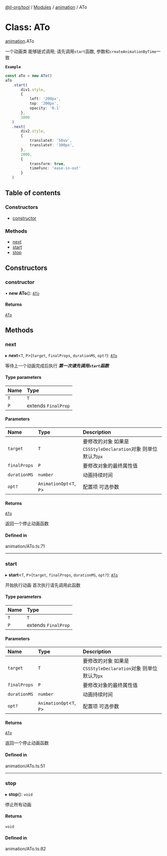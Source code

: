 [@jl-org/tool](../README.md) / [Modules](../modules.md) / [animation](../modules/animation.md) / ATo

# Class: ATo

[animation](../modules/animation.md).ATo

一个动画类 能够链式调用; 请先调用`start`函数, 参数和`createAnimationByTime`一致

**`Example`**

```ts
const aTo = new ATo()
aTo
   .start(
       div1.style,
       {
           left: '200px',
           top: '200px',
           opacity: '0.1'
       },
       1000
   )
   .next(
       div2.style,
       {
           translateX: '50vw',
           translateY: '300px',
       },
       2000,
       {
           transform: true,
           timeFunc: 'ease-in-out'
       }
   )
```

## Table of contents

### Constructors

- [constructor](animation.ATo.md#constructor)

### Methods

- [next](animation.ATo.md#next)
- [start](animation.ATo.md#start)
- [stop](animation.ATo.md#stop)

## Constructors

### constructor

• **new ATo**(): [`ATo`](animation.ATo.md)

#### Returns

[`ATo`](animation.ATo.md)

## Methods

### next

▸ **next**\<`T`, `P`\>(`target`, `finalProps`, `durationMS`, `opt?`): [`ATo`](animation.ATo.md)

等待上一个动画完成后执行 ***第一次请先调用`start`函数***

#### Type parameters

| Name | Type |
| :------ | :------ |
| `T` | `T` |
| `P` | extends `FinalProp` |

#### Parameters

| Name | Type | Description |
| :------ | :------ | :------ |
| `target` | `T` | 要修改的对象 如果是`CSSStyleDeclaration`对象 则单位默认为`px` |
| `finalProps` | `P` | 要修改对象的最终属性值 |
| `durationMS` | `number` | 动画持续时间 |
| `opt?` | `AnimationOpt`\<`T`, `P`\> | 配置项 可选参数 |

#### Returns

[`ATo`](animation.ATo.md)

返回一个停止动画函数

#### Defined in

animation/ATo.ts:71

___

### start

▸ **start**\<`T`, `P`\>(`target`, `finalProps`, `durationMS`, `opt?`): [`ATo`](animation.ATo.md)

开始执行动画 首次执行请先调用此函数

#### Type parameters

| Name | Type |
| :------ | :------ |
| `T` | `T` |
| `P` | extends `FinalProp` |

#### Parameters

| Name | Type | Description |
| :------ | :------ | :------ |
| `target` | `T` | 要修改的对象 如果是`CSSStyleDeclaration`对象 则单位默认为`px` |
| `finalProps` | `P` | 要修改对象的最终属性值 |
| `durationMS` | `number` | 动画持续时间 |
| `opt?` | `AnimationOpt`\<`T`, `P`\> | 配置项 可选参数 |

#### Returns

[`ATo`](animation.ATo.md)

返回一个停止动画函数

#### Defined in

animation/ATo.ts:51

___

### stop

▸ **stop**(): `void`

停止所有动画

#### Returns

`void`

#### Defined in

animation/ATo.ts:82
